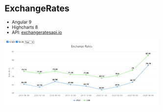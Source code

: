 # ExchangeRates

* Angular 9
* Highcharts 8
* API: [exchangeratesapi.io](https://exchangeratesapi.io/)

![page.png](src/assets/page.png)
